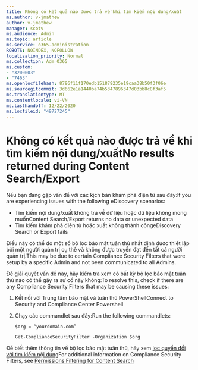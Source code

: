 ```yaml
---
title: Không có kết quả nào được trả về khi tìm kiếm nội dung/xuất
ms.author: v-jmathew
author: v-jmathew
manager: scotv
ms.audience: Admin
ms.topic: article
ms.service: o365-administration
ROBOTS: NOINDEX, NOFOLLOW
localization_priority: Normal
ms.collection: Adm_O365
ms.custom:
- "3200003"
- "7463"
ms.openlocfilehash: 8786f11f170edb151879235e19caa38b50f3f06e
ms.sourcegitcommit: 3d662e1a1440ba74b5347896347d03bb8c8f3af5
ms.translationtype: MT
ms.contentlocale: vi-VN
ms.lasthandoff: 12/22/2020
ms.locfileid: "49727245"
---
```

# <a name="no-results-returned-during-content-searchexport"></a><span data-ttu-id="97a70-102">Không có kết quả nào được trả về khi tìm kiếm nội dung/xuất</span><span class="sxs-lookup"><span data-stu-id="97a70-102">No results returned during Content Search/Export</span></span>

<span data-ttu-id="97a70-103">Nếu bạn đang gặp vấn đề với các kịch bản khám phá điện tử sau đây:</span><span class="sxs-lookup"><span data-stu-id="97a70-103">If you are experiencing issues with the following eDiscovery scenarios:</span></span>

- <span data-ttu-id="97a70-104">Tìm kiếm nội dung/xuất không trả về dữ liệu hoặc dữ liệu không mong muốn</span><span class="sxs-lookup"><span data-stu-id="97a70-104">Content Search/Export returns no data or unexpected data</span></span>
- <span data-ttu-id="97a70-105">Tìm kiếm khám phá điện tử hoặc xuất không thành công</span><span class="sxs-lookup"><span data-stu-id="97a70-105">eDiscovery Search or Export fails</span></span>

<span data-ttu-id="97a70-106">Điều này có thể do một số bộ lọc bảo mật tuân thủ nhất định được thiết lập bởi một người quản trị cụ thể và không được truyền đạt đến tất cả người quản trị.</span><span class="sxs-lookup"><span data-stu-id="97a70-106">This may be due to certain Compliance Security Filters that were setup by a specific Admin and not been communicated to all Admins.</span></span>

<span data-ttu-id="97a70-107">Để giải quyết vấn đề này, hãy kiểm tra xem có bất kỳ bộ lọc bảo mật tuân thủ nào có thể gây ra sự cố này không:</span><span class="sxs-lookup"><span data-stu-id="97a70-107">To resolve this, check if there are any Compliance Security Filters that may be causing these issues:</span></span>

1. <span data-ttu-id="97a70-108">Kết nối với Trung tâm bảo mật và tuân thủ PowerShell</span><span class="sxs-lookup"><span data-stu-id="97a70-108">Connect to Security and Compliance Center Powershell</span></span>
2. <span data-ttu-id="97a70-109">Chạy các commandlet sau đây:</span><span class="sxs-lookup"><span data-stu-id="97a70-109">Run the following commandlets:</span></span>

    `$org = “yourdomain.com”`

    `Get-ComplianceSecurityFilter -Organization $org`

<span data-ttu-id="97a70-110">Để biết thêm thông tin về bộ lọc bảo mật tuân thủ, hãy xem [lọc quyền đối với tìm kiếm nội dung](https://docs.microsoft.com/microsoft-365/compliance/permissions-filtering-for-content-search)</span><span class="sxs-lookup"><span data-stu-id="97a70-110">For additional information on Compliance Security Filters, see [Permissions Filtering for Content Search](https://docs.microsoft.com/microsoft-365/compliance/permissions-filtering-for-content-search)</span></span>
